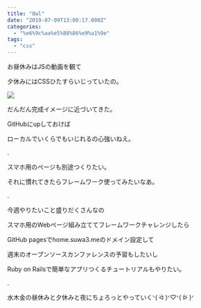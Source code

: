 ```yaml
---
title: "Owl"
date: "2019-07-09T13:00:17.000Z"
categories: 
  - "%e6%9c%aa%e5%88%86%e9%a1%9e"
tags: 
  - "css"
---
```


お昼休みはJSの動画を観て

夕休みにはCSSひたすらいじっていたの。

![](/images/img_20190710_005915285466656752270325.jpg)

だんだん完成イメージに近づいてきた。

GitHubにupしておけば

ローカルでいくらでもいじれるの心強いねえ。

.

スマホ用のページも別途つくりたい。

それに慣れてきたらフレームワーク使ってみたいなあ。

.

今週やりたいこと盛りだくさんなの

スマホ用のWebページ組み立ててフレームワークチャレンジしたら

GitHub pagesでhome.suwa3.meのドメイン設定して

週末のオープンソースカンファレンスの予習もしたいし

Ruby on Railsで簡単なアプリつくるチュートリアルもやりたい。

.

水木金の昼休みと夕休みと夜にちょろっとやっていくᐠ( ᐛ )ᐟ♡ᐠ( ᐖ )ᐟ
